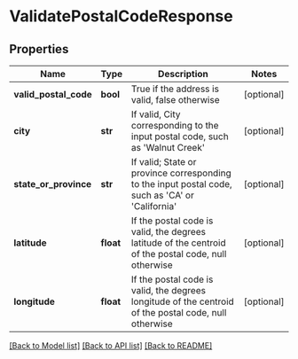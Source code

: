 # ValidatePostalCodeResponse

## Properties
Name | Type | Description | Notes
------------ | ------------- | ------------- | -------------
**valid_postal_code** | **bool** | True if the address is valid, false otherwise | [optional] 
**city** | **str** | If valid, City corresponding to the input postal code, such as &#39;Walnut Creek&#39; | [optional] 
**state_or_province** | **str** | If valid; State or province corresponding to the input postal code, such as &#39;CA&#39; or &#39;California&#39; | [optional] 
**latitude** | **float** | If the postal code is valid, the degrees latitude of the centroid of the postal code, null otherwise | [optional] 
**longitude** | **float** | If the postal code is valid, the degrees longitude of the centroid of the postal code, null otherwise | [optional] 

[[Back to Model list]](../README.md#documentation-for-models) [[Back to API list]](../README.md#documentation-for-api-endpoints) [[Back to README]](../README.md)


